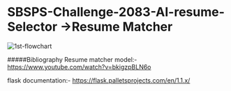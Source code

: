 # SBSPS-Challenge-2083-AI-resume-Selector ->Resume Matcher

![1st-flowchart](https://user-images.githubusercontent.com/41298650/86538214-3ce24600-bf12-11ea-8d58-e739ec71998b.png)

#####Bibliography
Resume matcher model:-
https://www.youtube.com/watch?v=bkigzpBLN6o

flask documentation:-
https://flask.palletsprojects.com/en/1.1.x/

